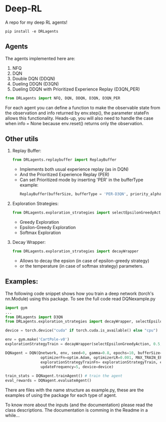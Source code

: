 # Deep-RL
A repo for my deep RL agents!
```
pip install -e DRLagents
```

## Agents
The agents implemented here are:
1. NFQ
2. DQN
3. Double DQN (DDQN)
4. Dueling DDQN (D3QN)
5. Dueling DDQN with Prioritized Experience Replay (D3QN_PER)
``` python 
from DRLagents import NFQ, DQN, DDQN, D3QN, D3QN_PER
```
For each agent you can define a function to make the observable state from the observation and info returned by env.step(), the
parameter stateFn allows this functionality. Heads-up, you will also need to handle the case when info = None because env.reset() 
returns only the observation.

## Other utils
1. Replay Buffer:
    ``` python
    from DRLagents.replaybuffer import ReplayBuffer
    ```
    - Implements both usual experience replay (as in DQN)
    - And the Prioritized Experience Replay (PER)
    - Can set Prioritized mode by inserting 'PER' in the bufferType example:
        ``` python
        ReplayBuffer(bufferSize, bufferType = 'PER-D3QN', priority_alpha=alpha, priority_beta=beta, priority_beta_rate=beta_rate)
        ```

2. Exploration Strategies: 
    ``` python
    from DRLagents.exploration_strategies import selectEpsilonGreedyAction, selectGreedyAction, selectSoftMaxAction
    ```
    - Greedy Exploration
    - Epsilon-Greedy Exploration
    - Softmax Exploration

3. Decay Wrapper:
    ``` python
    from DRLagents.exploration_strategies import decayWrapper
    ```
    - Allows to decay the epsion (in case of epsilon-greedy strategy) 
    - or the temperature (in case of softmax strategy) parameters.

## Examples:
The following code snippet shows how you train a deep network (torch's nn.Module) using this package. To see the full code read DQNexample.py
``` python
import gym
...
from DRLagents import D3QN
from DRLagents.exploration_strategies import decayWrapper, selectEpsilonGreedyAction, selectGreedyAction

device = torch.device("cuda" if torch.cuda.is_available() else "cpu")

env = gym.make('CartPole-v0')
explorationStrategyTrain = decayWrapper(selectEpsilonGreedyAction, 0.5, 0.05, 500, device=device)

DQNagent = DQN(Qnetwork, env, seed=0, gamma=0.8, epochs=10, bufferSize=10000, batchSize=512, 
                optimizerFn=optim.Adam, optimizerLR=0.001, MAX_TRAIN_EPISODES=800, MAX_EVAL_EPISODES=1, 
                explorationStrategyTrainFn= explorationStrategyTrain, explorationStrategyEvalFn= selectGreedyAction, 
                updateFrequency=5, device=device)
                
train_stats = DQNagent.trainAgent() # train the agent
eval_rewards = DQNagent.evaluateAgent()
```

There are files with the name structure as <agent type>example.py, these are the examples of using the package for each type of agent.

To know more about the inputs (and the documentation) please read the class descriptions.
The documentation is comming in the Readme in a while...
